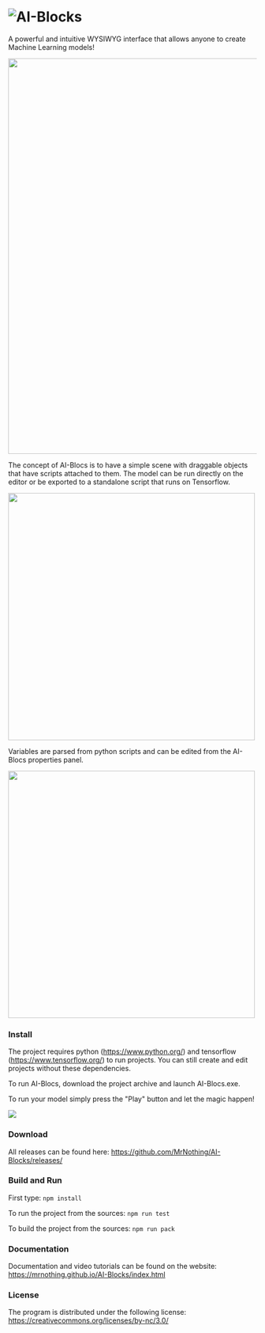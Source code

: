 # ![AI-Blocks](logo.png)
A powerful and intuitive WYSIWYG interface that allows anyone to create Machine Learning models!

<img src="https://raw.githubusercontent.com/MrNothing/AI-Blocks/master/ScreenShots/sc5.png" width="800">

The concept of AI-Blocs is to have a simple scene with draggable objects that have scripts attached to them. The model can be run directly on the editor or be exported to a standalone script that runs on Tensorflow. 

<img src="https://raw.githubusercontent.com/MrNothing/AI-Blocks/master/ScreenShots/sc2.png" width="500">

Variables are parsed from python scripts and can be edited from the AI-Blocs properties panel.

<img src="https://raw.githubusercontent.com/MrNothing/AI-Blocks/master/ScreenShots/sc3.png" width="500">

### Install

The project requires python (https://www.python.org/) and tensorflow (https://www.tensorflow.org/) to run projects. You can still create and edit projects without these dependencies.

To run AI-Blocs, download the project archive and launch AI-Blocs.exe.

To run your model simply press the "Play" button and let the magic happen! 

<img src="https://raw.githubusercontent.com/MrNothing/AI-Blocks/master/ScreenShots/sc6.png">

### Download

All releases can be found here: https://github.com/MrNothing/AI-Blocks/releases/

### Build and Run

First type:
```npm install```
  
To run the project from the sources:
```npm run test```
  
To build the project from the sources:
```npm run pack```

### Documentation

Documentation and video tutorials can be found on the website: https://mrnothing.github.io/AI-Blocks/index.html

### License

The program is distributed under the following license: https://creativecommons.org/licenses/by-nc/3.0/

